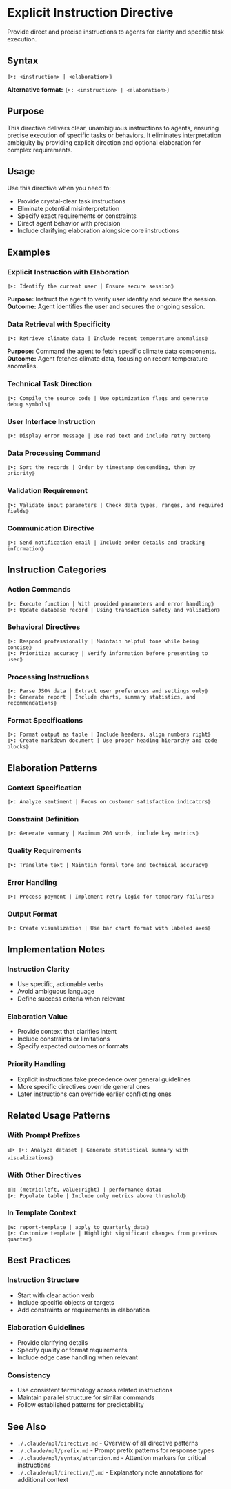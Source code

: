 # Explicit Instruction Directive
Provide direct and precise instructions to agents for clarity and specific task execution.

## Syntax
`⟪➤: <instruction> | <elaboration>⟫`

**Alternative format:**
`{➤: <instruction> | <elaboration>}`

## Purpose
This directive delivers clear, unambiguous instructions to agents, ensuring precise execution of specific tasks or behaviors. It eliminates interpretation ambiguity by providing explicit direction and optional elaboration for complex requirements.

## Usage
Use this directive when you need to:
- Provide crystal-clear task instructions
- Eliminate potential misinterpretation
- Specify exact requirements or constraints
- Direct agent behavior with precision
- Include clarifying elaboration alongside core instructions

## Examples

### Explicit Instruction with Elaboration
```example
⟪➤: Identify the current user | Ensure secure session⟫
```

**Purpose:** Instruct the agent to verify user identity and secure the session.
**Outcome:** Agent identifies the user and secures the ongoing session.

### Data Retrieval with Specificity
```example
⟪➤: Retrieve climate data | Include recent temperature anomalies⟫
```

**Purpose:** Command the agent to fetch specific climate data components.
**Outcome:** Agent fetches climate data, focusing on recent temperature anomalies.

### Technical Task Direction
```example
⟪➤: Compile the source code | Use optimization flags and generate debug symbols⟫
```

### User Interface Instruction
```example
⟪➤: Display error message | Use red text and include retry button⟫
```

### Data Processing Command
```example
⟪➤: Sort the records | Order by timestamp descending, then by priority⟫
```

### Validation Requirement
```example
⟪➤: Validate input parameters | Check data types, ranges, and required fields⟫
```

### Communication Directive
```example
⟪➤: Send notification email | Include order details and tracking information⟫
```

## Instruction Categories

### Action Commands
```example
⟪➤: Execute function | With provided parameters and error handling⟫
⟪➤: Update database record | Using transaction safety and validation⟫
```

### Behavioral Directives
```example
⟪➤: Respond professionally | Maintain helpful tone while being concise⟫
⟪➤: Prioritize accuracy | Verify information before presenting to user⟫
```

### Processing Instructions
```example
⟪➤: Parse JSON data | Extract user preferences and settings only⟫
⟪➤: Generate report | Include charts, summary statistics, and recommendations⟫
```

### Format Specifications
```example
⟪➤: Format output as table | Include headers, align numbers right⟫
⟪➤: Create markdown document | Use proper heading hierarchy and code blocks⟫
```

## Elaboration Patterns

### Context Specification
```example
⟪➤: Analyze sentiment | Focus on customer satisfaction indicators⟫
```

### Constraint Definition
```example
⟪➤: Generate summary | Maximum 200 words, include key metrics⟫
```

### Quality Requirements
```example
⟪➤: Translate text | Maintain formal tone and technical accuracy⟫
```

### Error Handling
```example
⟪➤: Process payment | Implement retry logic for temporary failures⟫
```

### Output Format
```example
⟪➤: Create visualization | Use bar chart format with labeled axes⟫
```

## Implementation Notes

### Instruction Clarity
- Use specific, actionable verbs
- Avoid ambiguous language
- Define success criteria when relevant

### Elaboration Value
- Provide context that clarifies intent
- Include constraints or limitations
- Specify expected outcomes or formats

### Priority Handling
- Explicit instructions take precedence over general guidelines
- More specific directives override general ones
- Later instructions can override earlier conflicting ones

## Related Usage Patterns

### With Prompt Prefixes
```example
📊➤ ⟪➤: Analyze dataset | Generate statistical summary with visualizations⟫
```

### With Other Directives
```example
⟪📅: (metric:left, value:right) | performance data⟫
⟪➤: Populate table | Include only metrics above threshold⟫
```

### In Template Context
```example
⟪⇆: report-template | apply to quarterly data⟫
⟪➤: Customize template | Highlight significant changes from previous quarter⟫
```

## Best Practices

### Instruction Structure
- Start with clear action verb
- Include specific objects or targets
- Add constraints or requirements in elaboration

### Elaboration Guidelines
- Provide clarifying details
- Specify quality or format requirements
- Include edge case handling when relevant

### Consistency
- Use consistent terminology across related instructions
- Maintain parallel structure for similar commands
- Follow established patterns for predictability

## See Also
- `./.claude/npl/directive.md` - Overview of all directive patterns
- `./.claude/npl/prefix.md` - Prompt prefix patterns for response types
- `./.claude/npl/syntax/attention.md` - Attention markers for critical instructions
- `./.claude/npl/directive/📖.md` - Explanatory note annotations for additional context